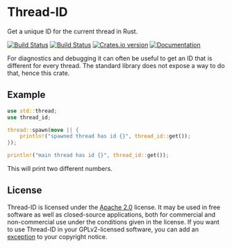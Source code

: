 Thread-ID
=========
Get a unique ID for the current thread in Rust.

[![Build Status][tr-img]][tr]
[![Build Status][av-img]][av]
[![Crates.io version][crate-img]][crate]
[![Documentation][docs-img]][docs]

For diagnostics and debugging it can often be useful to get an ID that is
different for every thread. The standard library does not expose a way to do
that, hence this crate.

Example
-------

```rust
use std::thread;
use thread_id;

thread::spawn(move || {
    println!("spawned thread has id {}", thread_id::get());
});

println!("main thread has id {}", thread_id::get());
```

This will print two different numbers.

License
-------
Thread-ID is licensed under the [Apache 2.0][apache2] license. It may be used
in free software as well as closed-source applications, both for commercial and
non-commercial use under the conditions given in the license. If you want to use
Thread-ID in your GPLv2-licensed software, you can add an [exception][except]
to your copyright notice.

[tr-img]:    https://travis-ci.org/ruuda/thread-id.svg?branch=master
[tr]:        https://travis-ci.org/ruuda/thread-id
[av-img]:    https://ci.appveyor.com/api/projects/status/a6ccbm3x4fgi6wku?svg=true
[av]:        https://ci.appveyor.com/project/ruuda/thread-id
[crate-img]: http://img.shields.io/crates/v/thread-id.svg
[crate]:     https://crates.io/crates/thread-id
[docs-img]:  http://img.shields.io/badge/docs-online-blue.svg
[docs]:      https://docs.rs/thread-id
[apache2]:   https://www.apache.org/licenses/LICENSE-2.0
[except]:    https://www.gnu.org/licenses/gpl-faq.html#GPLIncompatibleLibs
